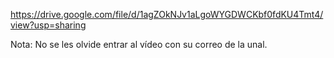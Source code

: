 https://drive.google.com/file/d/1agZOkNJv1aLgoWYGDWCKbf0fdKU4Tmt4/view?usp=sharing

Nota: No se les olvide entrar al vídeo con su correo de la unal.
